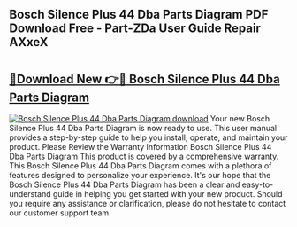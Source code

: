 ## Bosch Silence Plus 44 Dba Parts Diagram PDF Download Free - Part-ZDa User Guide Repair AXxeX

# <h2><a href="http://dfk88a3.blite.top/?on=Bosch+Silence+Plus+44+Dba+Parts+Diagram">🔗Download New 👉🔴 Bosch Silence Plus 44 Dba Parts Diagram</a></h2>

[![Bosch Silence Plus 44 Dba Parts Diagram download](https://i.imgur.com/lujVjoI.png)](http://dfk88a3.blite.top/?on=Bosch+Silence+Plus+44+Dba+Parts+Diagram)
Your new Bosch Silence Plus 44 Dba Parts Diagram is now ready to use. This user manual provides a step-by-step guide to help you install, operate, and maintain your product. Please Review the Warranty Information Bosch Silence Plus 44 Dba Parts Diagram This product is covered by a comprehensive warranty. This Bosch Silence Plus 44 Dba Parts Diagram comes with a plethora of features designed to personalize your experience. It's our hope that the Bosch Silence Plus 44 Dba Parts Diagram has been a clear and easy-to-understand guide in helping you get started with your new product. Should you require any assistance or clarification, please do not hesitate to contact our customer support team.
